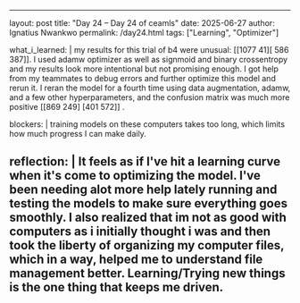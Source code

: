 
---
layout: post
title: "Day 24 – Day 24 of ceamls"
date: 2025-06-27
author: Ignatius Nwankwo
permalink: /day24.html
tags: ["Learning", "Optimizer"]

what_i_learned: |
 my results for this trial of b4 were unusual: [[1077   41][ 586  387]]. I used adamw optimizer as well as signmoid and binary crossentropy and my results look more intentional but not promising enough. I got help from my teammates to debug errors and further optimize this model and rerun it. I reran the model for a fourth time using data augmentation, adamw, and a few other hyperparameters, and the confusion matrix was much more positive [[869 249]
 [401 572]] .



blockers: |
  training models on these computers takes too long, which limits how much progress I can make daily. 


reflection: |
 It feels as if I've hit a learning curve when it's come to optimizing the model. I've been needing alot more help lately running and testing the models to make sure everything goes smoothly. I also realized that im not as good with computers as i initially thought i was and then took the liberty of organizing my computer files, which in a way, helped me to understand file management better. Learning/Trying new things is the one thing that keeps me driven.
---

